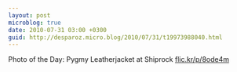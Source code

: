 ```yaml
---
layout: post
microblog: true
date: 2010-07-31 03:00 +0300
guid: http://desparoz.micro.blog/2010/07/31/t19973988040.html
---
```

Photo of the Day: Pygmy Leatherjacket at Shiprock [flic.kr/p/8ode4m](http://flic.kr/p/8ode4m)
